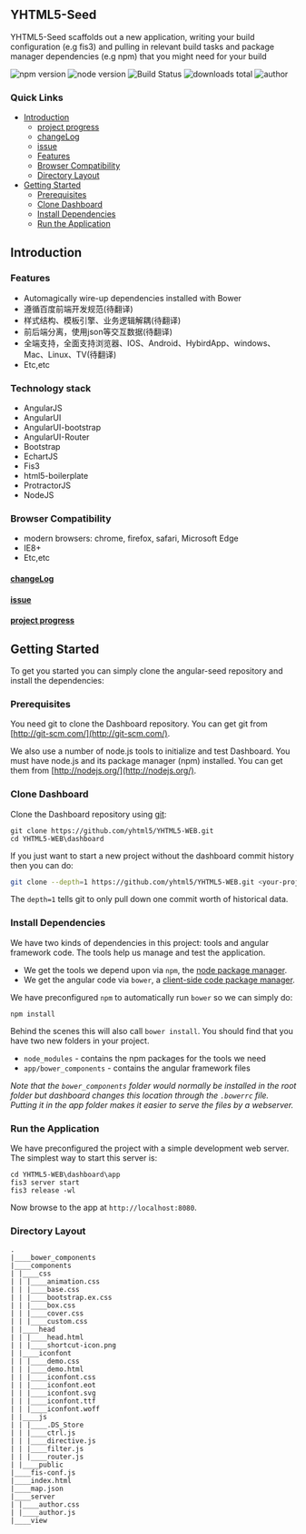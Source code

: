 ## YHTML5-Seed

YHTML5-Seed scaffolds out a new application, writing your build configuration (e.g fis3) 
and pulling in relevant build tasks and package manager dependencies (e.g npm) that you might need for your build

![npm version]
![node version]
![Build Status]
![downloads total]
![author]

### Quick Links
- [Introduction](#introduction)
    - [project progress]  
    - [changeLog](https://github.com/yhtml5/FW-Dashboard/blob/master/changeLog.md)
    - [issue]
    - [Features](#features)
    - [Browser Compatibility](#browser-compatibility)
    - [Directory Layout](#directory-layout) 
- [Getting Started](#getting-started)
    - [Prerequisites](#prerequisites)
    - [Clone Dashboard](#clone-dashboard)
    - [Install Dependencies](#install-dependencies)
    - [Run the Application](#run-the-application)
    

## Introduction  

### Features  
  * Automagically wire-up dependencies installed with Bower
  * 遵循百度前端开发规范(待翻译)
  * 样式结构、模板引擎、业务逻辑解耦(待翻译)
  * 前后端分离，使用json等交互数据(待翻译)
  * 全端支持，全面支持浏览器、IOS、Android、HybirdApp、windows、Mac、Linux、TV(待翻译)
  * Etc,etc

### Technology stack

  * AngularJS
  * AngularUI
  * AngularUI-bootstrap
  * AngularUI-Router
  * Bootstrap
  * EchartJS 
  * Fis3
  * html5-boilerplate
  * ProtractorJS
  * NodeJS 

### Browser Compatibility
  * modern browsers: chrome, firefox, safari, Microsoft Edge  
  * IE8+
  * Etc,etc

#### [changeLog] 
#### [issue]
#### [project progress]

## Getting Started  

To get you started you can simply clone the angular-seed repository and install the dependencies:

### Prerequisites  

You need git to clone the Dashboard repository. You can get git from
[http://git-scm.com/](http://git-scm.com/).

We also use a number of node.js tools to initialize and test Dashboard. You must have node.js and
its package manager (npm) installed.  You can get them from [http://nodejs.org/](http://nodejs.org/).
 
### Clone Dashboard  

Clone the Dashboard repository using [git][git]:

```
git clone https://github.com/yhtml5/YHTML5-WEB.git
cd YHTML5-WEB\dashboard
```

If you just want to start a new project without the dashboard commit history then you can do:

```bash
git clone --depth=1 https://github.com/yhtml5/YHTML5-WEB.git <your-project-name>
```

The `depth=1` tells git to only pull down one commit worth of historical data.

### Install Dependencies  

We have two kinds of dependencies in this project: tools and angular framework code.  The tools help
us manage and test the application.

* We get the tools we depend upon via `npm`, the [node package manager][npm].
* We get the angular code via `bower`, a [client-side code package manager][bower].

We have preconfigured `npm` to automatically run `bower` so we can simply do:

```
npm install
```

Behind the scenes this will also call `bower install`.  You should find that you have two new
folders in your project.

* `node_modules` - contains the npm packages for the tools we need
* `app/bower_components` - contains the angular framework files

*Note that the `bower_components` folder would normally be installed in the root folder but
dashboard changes this location through the `.bowerrc` file.  Putting it in the app folder makes
it easier to serve the files by a webserver.*

### Run the Application  

We have preconfigured the project with a simple development web server.  The simplest way to start
this server is:

```
cd YHTML5-WEB\dashboard\app 
fis3 server start
fis3 release -wl
```

Now browse to the app at `http://localhost:8080`.

### Directory Layout
```
.
|____bower_components
|____components
| |____css
| | |____animation.css
| | |____base.css
| | |____bootstrap.ex.css
| | |____box.css
| | |____cover.css
| | |____custom.css
| |____head
| | |____head.html
| | |____shortcut-icon.png
| |____iconfont
| | |____demo.css
| | |____demo.html
| | |____iconfont.css
| | |____iconfont.eot
| | |____iconfont.svg
| | |____iconfont.ttf
| | |____iconfont.woff
| |____js
| | |____.DS_Store
| | |____ctrl.js
| | |____directive.js
| | |____filter.js
| | |____router.js
| |____public
|____fis-conf.js
|____index.html
|____map.json
|____server
| |____author.css
| |____author.js
|____view

```

[git]: http://git-scm.com/
[bower]: http://bower.io
[npm]: https://www.npmjs.org/
[node]: http://nodejs.org
[protractor]: https://github.com/angular/protractor
[jasmine]: http://jasmine.github.io
[karma]: http://karma-runner.github.io
[travis]: https://travis-ci.org/
[http-server]: https://github.com/nodeapps/http-server
[npm version]:https://img.shields.io/npm/v/npm.svg
[node version]:https://img.shields.io/badge/node-v4.3.2-blue.svg
[Build Status]:https://img.shields.io/travis/twbs/bootstrap/master.svg
[downloads total]:https://img.shields.io/github/downloads/atom/atom/total.svg
[author]:https://img.shields.io/badge/author-yhtml5-blue.svg
[changeLog]:https://github.com/yhtml5/FW-Dashboard/blob/master/changeLog.md
[problem]:https://github.com/yhtml5/FW-Dashboard/blob/master/question.md
[project progress]:https://github.com/yhtml5/FW-Dashboard/issues?q=%E4%BB%BB%E5%8A%A1+is%3Aopen
[issue]:https://github.com/yhtml5/FW-Dashboard/blob/master/changeLog.md

